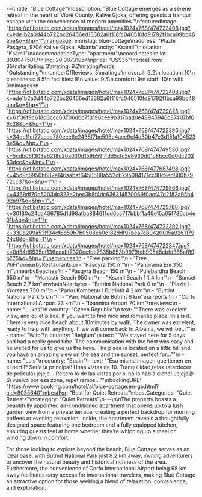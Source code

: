 ---\ntitle: "Blue Cottage"\ndescription: "Blue Cottage emerges as a serene retreat in the heart of Vlorë County, Kalive Gjoka, offering guests a tranquil escape with the convenience of modern amenities."\nfeaturedImage: "https://cf.bstatic.com/xdata/images/hotel/max1024x768/474722408.jpg?k=ede1b2a0d44b722bc26466ed13382a6f118fc040510fd91792f1bca99bc48aba&o=&hp=1"\nlanguage: en\nslug: blue-cottage\naddress: "Plazhi Pasqyra, 9706 Kalive Gjoka, Albania"\ncity: "Ksamil"\nlocation: "Ksamil"\naccommodationType: "apartment"\ncoordinates:\n  lat: 39.80475017\n  lng: 20.00731954\nprice: "US$35"\npriceFrom: 35\nstarRating: 3\nrating: 9.2\nratingWords: "Outstanding"\nnumberOfReviews: 5\nratings:\n  overall: 9.2\n  location: 10\n  cleanliness: 8.5\n  facilities: 8\n  value: 9.5\n  comfort: 9\n  staff: 10\n  wifi: 0\nimages:\n  - "https://cf.bstatic.com/xdata/images/hotel/max1024x768/474722408.jpg?k=ede1b2a0d44b722bc26466ed13382a6f118fc040510fd91792f1bca99bc48aba&o=&hp=1"\n  - "https://cf.bstatic.com/xdata/images/hotel/max1024x768/474729825.jpg?k=61f36f9c618d3ccc63706dbc7f3196cee9b317bad0e48945946c87407bf66c28&o=&hp=1"\n  - "https://cf.bstatic.com/xdata/images/hotel/max1024x768/474722396.jpg?k=34de11ef77ccda780eee6e2438f7be598c4aec9cf4d30b47e3d151a1045233e5&o=&hp=1"\n  - "https://cf.bstatic.com/xdata/images/hotel/max1024x768/474749530.jpg?k=5cdb06f303e6218c20a030d159b59f4dd5cfc5e8930d01c8bcc0d0dc20250dcc&o=&hp=1"\n  - "https://cf.bstatic.com/xdata/images/hotel/max1024x768/477687498.jpg?k=45d9c6956b682e146aabaf6450688a552c6295084171cc98c9ed800b7972cc37&o=&hp=1"\n  - "https://cf.bstatic.com/xdata/images/hotel/max1024x768/474729866.jpg?k=4469df70d5203dc323e2bec3b8f4dc636314570069f0acf47d2182a95b492a97&o=&hp=1"\n  - "https://cf.bstatic.com/xdata/images/hotel/max1024x768/474729788.jpg?k=30180c24da436785d1d98afba884611dd6cc717bbbf1a49e15a05f730cb4e01b&o=&hp=1"\n  - "https://cf.bstatic.com/xdata/images/hotel/max1024x768/474722392.jpg?k=330d209a53ff34cf6d59b7b0508eb0c182ddf97bea7c80420015a926117924c8&o=&hp=1"\n  - "https://cf.bstatic.com/xdata/images/hotel/max1024x768/474722347.jpg?k=0d54d6535ef136ecabf7320cefbe7835b853b9979fcb99545cbfd365af89b775&o=&hp=1"\namenities:\n  - "Free parking"\n  - "Free WiFi"\nnearbyRestaurants:\n  - "Pasqyra 150 m"\n  - "Panorama Eni 350 m"\nnearbyBeaches:\n  - "Pasqyra Beach 150 m"\n  - "Pulebardha Beach 650 m"\n  - "Manastir Beach 950 m"\n  - "Ksamil Beach 1 1.4 km"\n  - "Sunset Beach 2.7 km"\nwhatsNearby:\n  - "Butrint National Park 0 m"\n  - "Plazhi I Krorezes 750 m"\n  - "Parku Kombetar I Butrintit 4.2 km"\n  - "Butrint National Park 5 km"\n  - "Parc National de Butrint 6 km"\nairports:\n  - "Corfu International Airport 23 km"\n  - "Ioannina Airport 70 km"\nreviews:\n  - name: "Lukas"\n    country: "Czech Republic"\n    text: "“There was excelent view, and quiet place. If you want to find nice and romantic place, this is it. There is very nice beach about 10minutes by walk. The owner was excelent, ready to help with anything.
If we will come back to Albania, we will be...”"\n  - name: "Wito"\n    country: "Belgium"\n    text: "“We stayed here for 5 days and had a really good time. The communication with the host was easy and he waited for us to give us the keys. The place is located on a little hill and you have an amazing view on the sea and the sunset, perfect for...”"\n  - name: "Luis"\n    country: "Spain"\n    text: "“Esa misma imagen que tienen en el perfil? Sería la principal! Unas vistas de 10. Tranquilidad,relax (atardecer de película) jejeje... Reitero lo de las vistas por si no lo había dicho! Jejeje😉
Si vuelvo por esa zona, repetiremos...”"\nbookingURL: "https://www.booking.com/hotel/al/blue-cottage.en-gb.html?aid=8035640"\nbestFor: "Best for Quiet Retreats"\nbestCategories: "Quiet Retreats"\ncategory: "Quiet Retreats"\n---\n\nThe property boasts a beautifully appointed air-conditioned apartment that opens up to a lush garden view from a private terrace, creating a perfect backdrop for morning coffees or evening relaxation. Inside, the apartment reveals a thoughtfully designed space featuring one bedroom and a fully equipped kitchen, ensuring guests feel at home whether they're whipping up a meal or winding down in comfort.

For those looking to explore beyond the beach, Blue Cottage serves as an ideal base, with Butrint National Park just 8.2 km away, inviting adventurers to uncover the natural beauty and historical richness of the area. Furthermore, the convenience of Corfu International Airport being 98 km away facilitates easy access for international travelers, making Blue Cottage an attractive option for those seeking a blend of relaxation, convenience, and exploration.